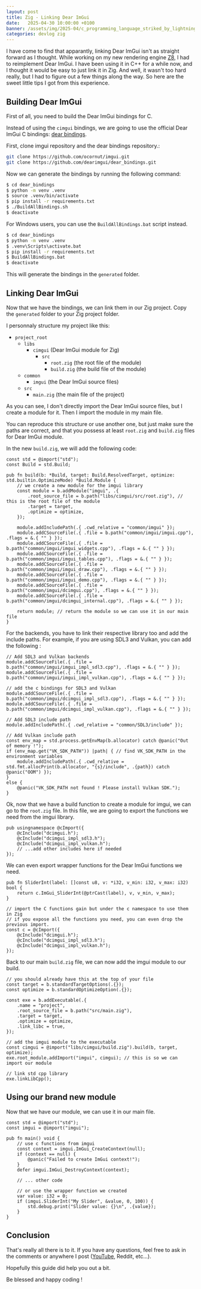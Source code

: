 ```yaml
---
layout: post
title: Zig - Linking Dear ImGui
date:   2025-04-30 10:00:00 +0100
banner: /assets/img/2025-04/c_programming_language_striked_by_lightning.png
categories: devlog zig
---
```


I have come to find that apparantly, linking Dear ImGui isn't as straight forward as I thought.
While working on my new rendering engine [Z8](https://github.com/MrScriptX/z8), I had to reimplement Dear ImGui.
I have been using it in C++ for a while now, and I thought it would be easy to just link it in Zig.
And well, it wasn't too hard really, but I had to figure out a few things along the way.
So here are the sweet little tips I got from this experience.

## Building Dear ImGui

First of all, you need to build the Dear ImGui bindings for C.

Instead of using the `cimgui` bindings, we are going to use the official Dear ImGui C bindings: [dear bindings](https://github.com/dearimgui/dear_bindings).

First, clone imgui repository and the dear bindings repository.:

```bash
git clone https://github.com/ocornut/imgui.git
git clone https://github.com/dearimgui/dear_bindings.git
```

Now we can generate the bindings by running the following command:

```bash
$ cd dear_bindings
$ python -m venv .venv
$ source .venv/bin/activate
$ pip install -r requirements.txt
$ ./BuildAllBindings.sh
$ deactivate
```

For Windows users, you can use the `BuildAllBindings.bat` script instead.

```bat
$ cd dear_bindings
$ python -m venv .venv
$ .venv\Scripts\activate.bat
$ pip install -r requirements.txt
$ BuildAllBindings.bat
$ deactivate
```

This will generate the bindings in the `generated` folder.

## Linking Dear ImGui

Now that we have the bindings, we can link them in our Zig project.
Copy the `generated` folder to your Zig project folder.

I personnaly structure my project like this:

- `project_root`
  - `libs`
    - `cimgui` (Dear ImGui module for Zig)
      - `src`
        - `root.zig` (the root file of the module)
        - `build.zig` (the build file of the module)
  - `common`
    - `imgui` (the Dear ImGui source files)
  - `src`
    - `main.zig` (the main file of the project)

As you can see, I don't directly import the Dear ImGui source files, but I create a module for it.
Then I import the module in my main file.

You can reproduce this structure or use another one, but just make sure the paths are correct,
and that you possess at least `root.zig` and `build.zig` files for Dear ImGui module.

In the new `build.zig`, we will add the following code:

```zig
const std = @import("std");
const Build = std.Build;

pub fn build(b: *Build, target: Build.ResolvedTarget, optimize: std.builtin.OptimizeMode) *Build.Module {
    // we create a new module for the imgui library
    const module = b.addModule("imgui", .{
        .root_source_file = b.path("libs/cimgui/src/root.zig"), // this is the root file of the module
        .target = target,
        .optimize = optimize,
    });

    module.addIncludePath(.{ .cwd_relative = "common/imgui" });
    module.addCSourceFile(.{ .file = b.path("common/imgui/imgui.cpp"), .flags = &.{ "" } });
    module.addCSourceFile(.{ .file = b.path("common/imgui/imgui_widgets.cpp"), .flags = &.{ "" } });
    module.addCSourceFile(.{ .file = b.path("common/imgui/imgui_tables.cpp"), .flags = &.{ "" } });
    module.addCSourceFile(.{ .file = b.path("common/imgui/imgui_draw.cpp"), .flags = &.{ "" } });
    module.addCSourceFile(.{ .file = b.path("common/imgui/imgui_demo.cpp"), .flags = &.{ "" } });
    module.addCSourceFile(.{ .file = b.path("common/imgui/dcimgui.cpp"), .flags = &.{ "" } });
    module.addCSourceFile(.{ .file = b.path("common/imgui/dcimgui_internal.cpp"), .flags = &.{ "" } });

    return module; // return the module so we can use it in our main file
}
```

For the backends, you have to link their respective library too and add the include paths.
For example, if you are using SDL3 and Vulkan, you can add the following :

```zig
// Add SDL3 and Vulkan backends
module.addCSourceFile(.{ .file = b.path("common/imgui/imgui_impl_sdl3.cpp"), .flags = &.{ "" } });
module.addCSourceFile(.{ .file = b.path("common/imgui/imgui_impl_vulkan.cpp"), .flags = &.{ "" } });

// add the c bindings for SDL3 and Vulkan
module.addCSourceFile(.{ .file = b.path("common/imgui/dcimgui_impl_sdl3.cpp"), .flags = &.{ "" } });
module.addCSourceFile(.{ .file = b.path("common/imgui/dcimgui_impl_vulkan.cpp"), .flags = &.{ "" } });

// Add SDL3 include path
module.addIncludePath(.{ .cwd_relative = "common/SDL3/include" });

// Add Vulkan include path
const env_map = std.process.getEnvMap(b.allocator) catch @panic("Out of memory !");
if (env_map.get("VK_SDK_PATH")) |path| { // find VK_SDK_PATH in the environment variables
    module.addIncludePath(.{ .cwd_relative = std.fmt.allocPrint(b.allocator, "{s}/include", .{path}) catch @panic("OOM") });
}
else {
    @panic("VK_SDK_PATH not found ! Please install Vulkan SDK.");
}
```

Ok, now that we have a build function to create a module for imgui, we can go to the `root.zig` file.
In this file, we are going to export the functions we need from the imgui library.

```zig
pub usingnamespace @cImport({
    @cInclude("dcimgui.h");
    @cInclude("dcimgui_impl_sdl3.h");
    @cInclude("dcimgui_impl_vulkan.h");
    // ...add other includes here if needed
});
```

We can even export wrapper functions for the Dear ImGui functions we need.
```zig
pub fn SliderInt(label: []const u8, v: *i32, v_min: i32, v_max: i32) bool {
    return c.ImGui_SliderInt(@ptrCast(label), v, v_min, v_max);
}

// import the C functions gain but under the c namespace to use them in Zig
// if you expose all the functions you need, you can even drop the previous import.
const c = @cImport({
    @cInclude("dcimgui.h");
    @cInclude("dcimgui_impl_sdl3.h");
    @cInclude("dcimgui_impl_vulkan.h");
});
```

Back to our main `build.zig` file, we can now add the imgui module to our build.
```zig
// you should already have this at the top of your file
const target = b.standardTargetOptions(.{});
const optimize = b.standardOptimizeOption(.{});

const exe = b.addExecutable(.{
    .name = "project",
    .root_source_file = b.path("src/main.zig"),
    .target = target,
    .optimize = optimize,
    .link_libc = true,
});

// add the imgui module to the executable
const cimgui = @import("libs/cimgui/build.zig").build(b, target, optimize);
exe.root_module.addImport("imgui", cimgui); // this is so we can import our module

// link std cpp library
exe.linkLibCpp();
```

## Using our brand new module

Now that we have our module, we can use it in our main file.

```zig
const std = @import("std");
const imgui = @import("imgui");

pub fn main() void {
    // use c functions from imgui
    const context = imgui.ImGui_CreateContext(null);
    if (context == null) {
        @panic("Failed to create ImGui context!");
    }
    defer imgui.ImGui_DestroyContext(context);

    // ... other code

    // or use the wrapper function we created
    var value: i32 = 0;
    if (imgui.SliderInt("My Slider", &value, 0, 100)) {
        std.debug.print("Slider value: {}\n", .{value});
    }
}
```

## Conclusion

That's really all there is to it.
If you have any questions, feel free to ask in the comments or anywhere I post ([YouTube](https://www.youtube.com/@R3DC0DE), Reddit, etc...).

Hopefully this guide did help you out a bit.

Be blessed and happy coding !
